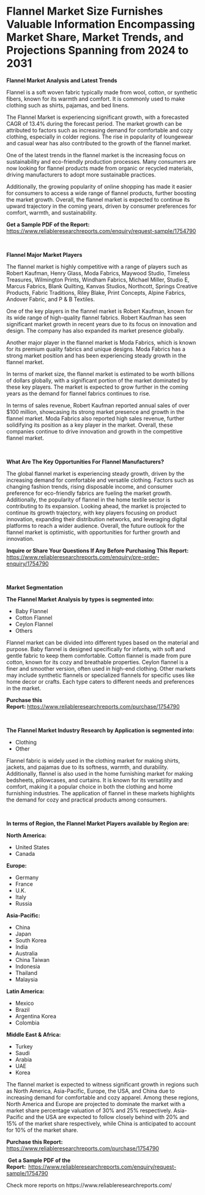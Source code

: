 <p><h1>Flannel Market Size Furnishes Valuable Information Encompassing Market Share, Market Trends, and Projections Spanning from 2024 to 2031</h1></p><p><strong>Flannel Market Analysis and Latest Trends</strong></p>
<p><p>Flannel is a soft woven fabric typically made from wool, cotton, or synthetic fibers, known for its warmth and comfort. It is commonly used to make clothing such as shirts, pajamas, and bed linens.</p><p>The Flannel Market is experiencing significant growth, with a forecasted CAGR of 13.4% during the forecast period. The market growth can be attributed to factors such as increasing demand for comfortable and cozy clothing, especially in colder regions. The rise in popularity of loungewear and casual wear has also contributed to the growth of the flannel market.</p><p>One of the latest trends in the flannel market is the increasing focus on sustainability and eco-friendly production processes. Many consumers are now looking for flannel products made from organic or recycled materials, driving manufacturers to adopt more sustainable practices.</p><p>Additionally, the growing popularity of online shopping has made it easier for consumers to access a wide range of flannel products, further boosting the market growth. Overall, the flannel market is expected to continue its upward trajectory in the coming years, driven by consumer preferences for comfort, warmth, and sustainability.</p></p>
<p><strong>Get a Sample PDF of the Report:&nbsp;</strong> <a href="https://www.reliableresearchreports.com/enquiry/request-sample/1754790">https://www.reliableresearchreports.com/enquiry/request-sample/1754790</a></p>
<p>&nbsp;</p>
<p><strong>Flannel Major Market Players</strong></p>
<p><p>The flannel market is highly competitive with a range of players such as Robert Kaufman, Henry Glass, Moda Fabrics, Maywood Studio, Timeless Treasures, Wilmington Prints, Windham Fabrics, Michael Miller, Studio E, Marcus Fabrics, Blank Quilting, Kanvas Studios, Northcott, Springs Creative Products, Fabric Traditions, Riley Blake, Print Concepts, Alpine Fabrics, Andover Fabric, and P & B Textiles.</p><p>One of the key players in the flannel market is Robert Kaufman, known for its wide range of high-quality flannel fabrics. Robert Kaufman has seen significant market growth in recent years due to its focus on innovation and design. The company has also expanded its market presence globally.</p><p>Another major player in the flannel market is Moda Fabrics, which is known for its premium quality fabrics and unique designs. Moda Fabrics has a strong market position and has been experiencing steady growth in the flannel market.</p><p>In terms of market size, the flannel market is estimated to be worth billions of dollars globally, with a significant portion of the market dominated by these key players. The market is expected to grow further in the coming years as the demand for flannel fabrics continues to rise.</p><p>In terms of sales revenue, Robert Kaufman reported annual sales of over $100 million, showcasing its strong market presence and growth in the flannel market. Moda Fabrics also reported high sales revenue, further solidifying its position as a key player in the market. Overall, these companies continue to drive innovation and growth in the competitive flannel market.</p></p>
<p>&nbsp;</p>
<p><strong>What Are The Key Opportunities For Flannel Manufacturers?</strong></p>
<p><p>The global flannel market is experiencing steady growth, driven by the increasing demand for comfortable and versatile clothing. Factors such as changing fashion trends, rising disposable income, and consumer preference for eco-friendly fabrics are fueling the market growth. Additionally, the popularity of flannel in the home textile sector is contributing to its expansion. Looking ahead, the market is projected to continue its growth trajectory, with key players focusing on product innovation, expanding their distribution networks, and leveraging digital platforms to reach a wider audience. Overall, the future outlook for the flannel market is optimistic, with opportunities for further growth and innovation.</p></p>
<p><strong>Inquire or Share Your Questions If Any Before Purchasing This Report:</strong> <a href="https://www.reliableresearchreports.com/enquiry/pre-order-enquiry/1754790">https://www.reliableresearchreports.com/enquiry/pre-order-enquiry/1754790</a></p>
<p>&nbsp;</p>
<p><strong>Market Segmentation</strong></p>
<p><strong>The Flannel Market Analysis by types is segmented into:</strong></p>
<p><ul><li>Baby Flannel</li><li>Cotton Flannel</li><li>Ceylon Flannel</li><li>Others</li></ul></p>
<p><p>Flannel market can be divided into different types based on the material and purpose. Baby flannel is designed specifically for infants, with soft and gentle fabric to keep them comfortable. Cotton flannel is made from pure cotton, known for its cozy and breathable properties. Ceylon flannel is a finer and smoother version, often used in high-end clothing. Other markets may include synthetic flannels or specialized flannels for specific uses like home decor or crafts. Each type caters to different needs and preferences in the market.</p></p>
<p><strong>Purchase this Report:&nbsp;</strong><a href="https://www.reliableresearchreports.com/purchase/1754790">https://www.reliableresearchreports.com/purchase/1754790</a></p>
<p>&nbsp;</p>
<p><strong>The Flannel Market Industry Research by Application is segmented into:</strong></p>
<p><ul><li>Clothing</li><li>Other</li></ul></p>
<p><p>Flannel fabric is widely used in the clothing market for making shirts, jackets, and pajamas due to its softness, warmth, and durability. Additionally, flannel is also used in the home furnishing market for making bedsheets, pillowcases, and curtains. It is known for its versatility and comfort, making it a popular choice in both the clothing and home furnishing industries. The application of flannel in these markets highlights the demand for cozy and practical products among consumers.</p></p>
<p>&nbsp;</p>
<p><strong>In terms of Region, the Flannel Market Players available by Region are:</strong></p>
<p>
    <p> <strong> North America: </strong>
        <ul>
            <li>United States</li>
            <li>Canada</li>
        </ul>
        </p> 
    <p> <strong> Europe: </strong>
        <ul>
            <li>Germany</li>
            <li>France</li>
            <li>U.K.</li>
            <li>Italy</li>
            <li>Russia</li>
        </ul>
        </p> 
    <p> <strong> Asia-Pacific: </strong>
        <ul>
            <li>China</li>
            <li>Japan</li>
            <li>South Korea</li>
            <li>India</li>
            <li>Australia</li>
            <li>China Taiwan</li>
            <li>Indonesia</li>
            <li>Thailand</li>
            <li>Malaysia</li>
        </ul>
        </p> 
    <p> <strong> Latin America: </strong>
        <ul>
            <li>Mexico</li>
            <li>Brazil</li>
            <li>Argentina Korea</li>
            <li>Colombia</li>
        </ul>
        </p> 
    <p> <strong> Middle East & Africa: </strong>
        <ul>
            <li>Turkey</li>
            <li>Saudi</li>
            <li>Arabia</li>
            <li>UAE</li>
            <li>Korea</li>
        </ul>
    </p>
    </p>
<p><p>The flannel market is expected to witness significant growth in regions such as North America, Asia-Pacific, Europe, the USA, and China due to increasing demand for comfortable and cozy apparel. Among these regions, North America and Europe are projected to dominate the market with a market share percentage valuation of 30% and 25% respectively. Asia-Pacific and the USA are expected to follow closely behind with 20% and 15% of the market share respectively, while China is anticipated to account for 10% of the market share.</p></p>
<p><strong>Purchase this Report: </strong><a href="https://www.reliableresearchreports.com/purchase/1754790">https://www.reliableresearchreports.com/purchase/1754790</a></p>
<p>&nbsp;<strong>Get a Sample PDF of the Report:&nbsp;&nbsp;</strong><a href="https://www.reliableresearchreports.com/enquiry/request-sample/1754790">https://www.reliableresearchreports.com/enquiry/request-sample/1754790</a></p>
<p><strong></strong></p>
<p>Check more reports on https://www.reliableresearchreports.com/</p>